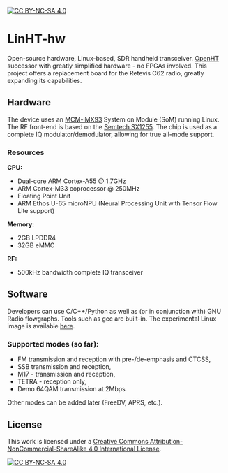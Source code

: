 [![CC BY-NC-SA 4.0][cc-by-nc-sa-shield]][cc-by-nc-sa]

# LinHT-hw
Open-source hardware, Linux-based, SDR handheld transceiver. [OpenHT](https://github.com/M17-Project/OpenHT-hw) successor with greatly simplified hardware - no FPGAs involved.
This project offers a replacement board for the Retevis C62 radio, greatly expanding its capabilities.

## Hardware
The device uses an [MCM-iMX93](https://www.compulab.com/products/computer-on-modules/mcm-imx93-nxp-i-mx-93-som-smd-system-on-module) System on Module (SoM) running Linux. The RF front-end is based on the [Semtech SX1255](https://www.semtech.com/products/wireless-rf/lora-core/sx1255). The chip is used as a complete IQ modulator/demodulator, allowing for true all-mode support.

### Resources
**CPU:**

* Dual-core ARM Cortex-A55 @ 1.7GHz
* ARM Cortex-M33 coprocessor @ 250MHz
* Floating Point Unit
* ARM Ethos U-65 microNPU (Neural Processing Unit with Tensor Flow Lite support)

**Memory:**

* 2GB LPDDR4
* 32GB eMMC

**RF:**

* 500kHz bandwidth complete IQ transceiver

## Software
Developers can use C/C++/Python as well as (or in conjunction with) GNU Radio flowgraphs. Tools such as gcc are built-in. The experimental Linux image is available [here](https://m17project.org/linht/).

### Supported modes (so far):

* FM transmission and reception with pre-/de-emphasis and CTCSS,
* SSB transmission and reception,
* M17 - transmission and reception,
* TETRA - reception only,
* Demo 64QAM transmission at 2Mbps

Other modes can be added later (FreeDV, APRS, etc.).

## License
This work is licensed under a
[Creative Commons Attribution-NonCommercial-ShareAlike 4.0 International License][cc-by-nc-sa].

[![CC BY-NC-SA 4.0][cc-by-nc-sa-image]][cc-by-nc-sa]

[cc-by-nc-sa]: http://creativecommons.org/licenses/by-nc-sa/4.0/
[cc-by-nc-sa-image]: https://licensebuttons.net/l/by-nc-sa/4.0/88x31.png
[cc-by-nc-sa-shield]: https://img.shields.io/badge/License-CC%20BY--NC--SA%204.0-lightgrey.svg
